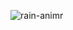
![rain-animr](https://user-images.githubusercontent.com/115524315/195710338-25e3b4aa-69e6-4072-80e7-79e9048e9fb7.gif)

